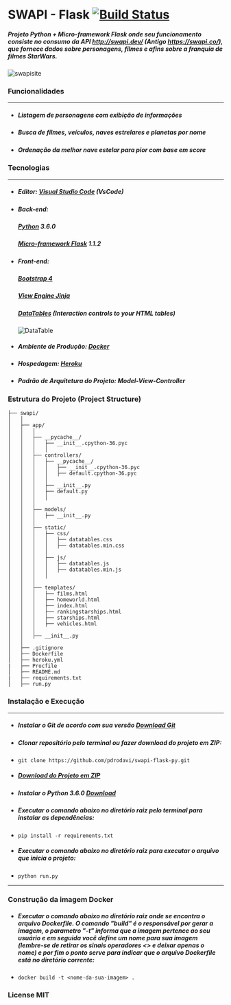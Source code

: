 # SWAPI - Flask [![Build Status](https://travis-ci.org/joemccann/dillinger.svg?branch=master)](https://travis-ci.org/joemccann/dillinger)

##### Projeto Python + Micro-framework Flask onde seu funcionamento consiste no consumo da API http://swapi.dev/ (Antigo https://swapi.co/), que fornece dados sobre personagens, filmes e afins sobre a franquia de filmes StarWars.  
 
![swapisite](https://user-images.githubusercontent.com/31486060/80264821-c4d2e680-866b-11ea-941a-e534df1ca91a.png)

### Funcionalidades
___
- ##### Listagem de personagens com exibição de informações
- ##### Busca de filmes, veículos, naves estrelares e planetas por nome
- ##### Ordenação da melhor nave estelar para pior com base em score

### Tecnologias
___

- ##### Editor: [Visual Studio Code](https://code.visualstudio.com/) (VsCode)  


- ##### Back-end:
    ##### [Python](https://www.python.org/) 3.6.0
    ##### [Micro-framework Flask](https://flask.palletsprojects.com/en/1.1.x/) 1.1.2  

    
- ##### Front-end:
    ##### [Bootstrap 4](https://getbootstrap.com/)
    ##### [View Engine Jinja](https://jinja.palletsprojects.com/en/2.11.x/)
    ##### [DataTables](https://datatables.net/) (Interaction controls to your HTML tables)  

    ![DataTable](https://user-images.githubusercontent.com/31486060/80246396-bc19ea80-8642-11ea-87b7-70b3c11707ef.png)


- ##### Ambiente de Produção: [Docker](https://www.docker.com/)
- ##### Hospedagem: [Heroku](https://www.heroku.com/)
- ##### Padrão de Arquitetura do Projeto: Model-View-Controller  
  
 
### Estrutura do Projeto \(Project Structure\)
```text
├── swapi/
│   │
│   ├── app/
│   │   │ 
│   │   ├── __pycache__/
│   │   │   ├── __init__.cpython-36.pyc
│   │   │   │
│   │   ├── controllers/
│   │   │   ├── __pycache__/
│   │   │   │   ├── __init__.cpython-36.pyc
│   │   │   │   ├── default.cpython-36.pyc
│   │   │   │   
│   │   │   ├── __init__.py
│   │   │   ├── default.py
│   │   │   │
│   │   │
│   │   ├── models/
│   │   │   ├── __init__.py
│   │   │   
│   │   ├── static/
│   │   │   ├── css/
│   │   │   │   ├── datatables.css
│   │   │   │   ├── datatables.min.css
│   │   │   │
│   │   │   ├── js/
│   │   │   │   ├── datatables.js
│   │   │   │   ├── datatables.min.js
│   │   │   │
│   │   │ 
│   │   ├── templates/
│   │   │   ├── films.html
│   │   │   ├── homeworld.html
│   │   │   ├── index.html
│   │   │   ├── rankingstarships.html
│   │   │   ├── starships.html
│   │   │   ├── vehicles.html
│   │   │
│   │   ├── __init__.py
│   │
│   ├── .gitignore
│   ├── Dockerfile
│   ├── heroku.yml
|   ├── Procfile
│   ├── README.md
|   ├── requirements.txt
│   ├── run.py
```

### Instalação e Execução
___
- ##### Instalar o Git de acordo com sua versão [Download Git](https://git-scm.com/downloads)

- ##### Clonar repositório pelo terminal ou fazer download do projeto em ZIP:  


- ~~~
  git clone https://github.com/pdrodavi/swapi-flask-py.git
  ~~~
  
- ##### [Download do Projeto em ZIP](https://github.com/pdrodavi/swapi-flask-py/archive/master.zip)
  
- ##### Instalar o Python 3.6.0 [Download](https://www.python.org/downloads/release/python-360/)
  
- ##### Executar o comando abaixo no diretório raiz pelo terminal para instalar as dependências:


-  ~~~
   pip install -r requirements.txt
   ~~~
  
- ##### Executar o comando abaixo no diretório raiz para executar o arquivo que inicia o projeto:


-  ~~~
   python run.py
   ~~~

___  
### Construção da imagem Docker
- ##### Executar o comando abaixo no diretório raiz onde se encontra o arquivo Dockerfile. O comando "build" é o responsável por gerar a imagem, o parametro "-t" informa que a imagem pertence ao seu usuário e em seguida você define um nome para sua imagem (lembre-se de retirar os sinais operadores <> e deixar apenas o nome) e por fim o ponto serve para indicar que o arquivo Dockerfile está no diretório corrente:


-  ~~~
   docker build -t <nome-da-sua-imagem> .
   ~~~
  

  
### License MIT

[//]: # (These are reference links used in the body of this note and get stripped out when the markdown processor does its job. There is no need to format nicely because it shouldn't be seen. Thanks SO - http://stackoverflow.com/questions/4823468/store-comments-in-markdown-syntax)

   [dill]: <https://github.com/joemccann/dillinger>
   [git-repo-url]: <https://github.com/joemccann/dillinger.git>
   [john gruber]: <http://daringfireball.net>
   [df1]: <http://daringfireball.net/projects/markdown/>
   [markdown-it]: <https://github.com/markdown-it/markdown-it>
   [Ace Editor]: <http://ace.ajax.org>
   [node.js]: <http://nodejs.org>
   [Twitter Bootstrap]: <http://twitter.github.com/bootstrap/>
   [jQuery]: <http://jquery.com>
   [@tjholowaychuk]: <http://twitter.com/tjholowaychuk>
   [express]: <http://expressjs.com>
   [AngularJS]: <http://angularjs.org>
   [Gulp]: <http://gulpjs.com>

   [PlDb]: <https://github.com/joemccann/dillinger/tree/master/plugins/dropbox/README.md>
   [PlGh]: <https://github.com/joemccann/dillinger/tree/master/plugins/github/README.md>
   [PlGd]: <https://github.com/joemccann/dillinger/tree/master/plugins/googledrive/README.md>
   [PlOd]: <https://github.com/joemccann/dillinger/tree/master/plugins/onedrive/README.md>
   [PlMe]: <https://github.com/joemccann/dillinger/tree/master/plugins/medium/README.md>
   [PlGa]: <https://github.com/RahulHP/dillinger/blob/master/plugins/googleanalytics/README.md>
